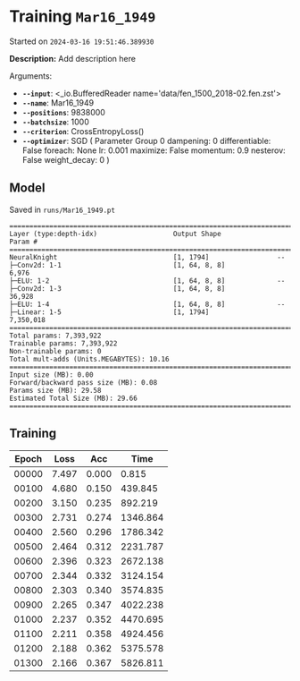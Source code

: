 # Training `Mar16_1949`

Started on `2024-03-16 19:51:46.389930`

**Description:** Add description here

Arguments:

- **`--input`**: <\_io.BufferedReader name='data/fen_1500_2018-02.fen.zst'>
- **`--name`**: Mar16_1949
- **`--positions`**: 9838000
- **`--batchsize`**: 1000
- **`--criterion`**: CrossEntropyLoss()
- **`--optimizer`**: SGD (
  Parameter Group 0
  dampening: 0
  differentiable: False
  foreach: None
  lr: 0.001
  maximize: False
  momentum: 0.9
  nesterov: False
  weight_decay: 0
  )

## Model

Saved in `runs/Mar16_1949.pt`

```
==========================================================================================
Layer (type:depth-idx)                   Output Shape              Param #
==========================================================================================
NeuralKnight                             [1, 1794]                 --
├─Conv2d: 1-1                            [1, 64, 8, 8]             6,976
├─ELU: 1-2                               [1, 64, 8, 8]             --
├─Conv2d: 1-3                            [1, 64, 8, 8]             36,928
├─ELU: 1-4                               [1, 64, 8, 8]             --
├─Linear: 1-5                            [1, 1794]                 7,350,018
==========================================================================================
Total params: 7,393,922
Trainable params: 7,393,922
Non-trainable params: 0
Total mult-adds (Units.MEGABYTES): 10.16
==========================================================================================
Input size (MB): 0.00
Forward/backward pass size (MB): 0.08
Params size (MB): 29.58
Estimated Total Size (MB): 29.66
==========================================================================================
```

## Training

| Epoch | Loss  | Acc   | Time     |
| ----- | ----- | ----- | -------- |
| 00000 | 7.497 | 0.000 | 0.815    |
| 00100 | 4.680 | 0.150 | 439.845  |
| 00200 | 3.150 | 0.235 | 892.219  |
| 00300 | 2.731 | 0.274 | 1346.864 |
| 00400 | 2.560 | 0.296 | 1786.342 |
| 00500 | 2.464 | 0.312 | 2231.787 |
| 00600 | 2.396 | 0.323 | 2672.138 |
| 00700 | 2.344 | 0.332 | 3124.154 |
| 00800 | 2.303 | 0.340 | 3574.835 |
| 00900 | 2.265 | 0.347 | 4022.238 |
| 01000 | 2.237 | 0.352 | 4470.695 |
| 01100 | 2.211 | 0.358 | 4924.456 |
| 01200 | 2.188 | 0.362 | 5375.578 |
| 01300 | 2.166 | 0.367 | 5826.811 |
